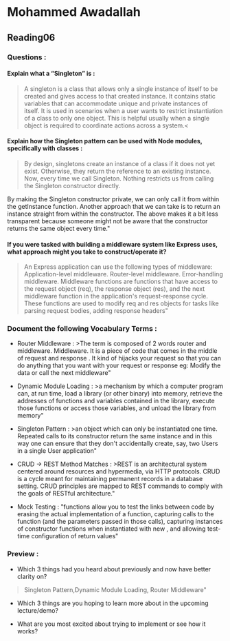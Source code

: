 # Mohammed Awadallah
## Reading06
### Questions : 

#### Explain what a “Singleton” is : 
> A singleton is a class that allows only a single instance of itself to be created and gives access to that created instance. It contains static variables that can accommodate unique and private instances of itself. It is used in scenarios when a user wants to restrict instantiation of a class to only one object. This is helpful usually when a single object is required to coordinate actions across a system.<

#### Explain how the Singleton pattern can be used with Node modules, specifically with classes : 
>By design, singletons create an instance of a class if it does not yet exist. Otherwise, they return the reference to an existing instance. Now, every time we call Singleton. Nothing restricts us from calling the Singleton constructor directly.

By making the Singleton constructor private, we can only call it from within the getInstance function. Another approach that we can take is to return an instance straight from within the constructor. The above makes it a bit less transparent because someone might not be aware that the constructor returns the same object every time."

#### If you were tasked with building a middleware system like Express uses, what approach might you take to construct/operate it?

> An Express application can use the following types of middleware: Application-level middleware. Router-level middleware. Error-handling middleware.
Middleware functions are functions that have access to the request object (req), the response object (res), and the next middleware function in the application's request-response cycle. These functions are used to modify req and res objects for tasks like parsing request bodies, adding response headers"

### Document the following Vocabulary Terms : 
* Router Middleware :  >The term is composed of 2 words router and middleware. Middleware. It is a piece of code that comes in the middle of request and response . It kind of hijacks your request so that you can do anything that you want with your request or response eg: Modify the data or call the next middleware"

* Dynamic Module Loading : >a mechanism by which a computer program can, at run time, load a library (or other binary) into memory, retrieve the addresses of functions and variables contained in the library, execute those functions or access those variables, and unload the library from memory"

* Singleton Pattern : >an object which can only be instantiated one time. Repeated calls to its constructor return the same instance and in this way one can ensure that they don't accidentally create, say, two Users in a single User application"

* CRUD -> REST Method Matches : >REST is an architectural system centered around resources and hypermedia, via HTTP protocols. CRUD is a cycle meant for maintaining permanent records in a database setting. CRUD principles are mapped to REST commands to comply with the goals of RESTful architecture."

* Mock Testing : "functions allow you to test the links between code by erasing the actual implementation of a function, capturing calls to the function (and the parameters passed in those calls), capturing instances of constructor functions when instantiated with new , and allowing test-time configuration of return values"


### Preview : 

* Which 3 things had you heard about previously and now have better clarity on? 

>Singleton Pattern,Dynamic Module Loading, Router Middleware"

* Which 3 things are you hoping to learn more about in the upcoming lecture/demo?

* What are you most excited about trying to implement or see how it works?
